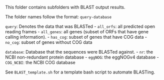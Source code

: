 This folder contains subfolders with BLAST output results.

The folder names follow the format: ``query-database``

``query``: Denotes the data that was BLASTed
	- ``all_orfs``: all predicted open reading frames
	- ``all_genes``: all genes (subset of ORFs that have gene calling information).
	- ``has_cog``: subset of genes that have COG data
	- ``no_cog``: subset of genes without COG data

``database``: Database that the sequences were BLASTed against.
	- ``nr``: the NCBI non-redundant protein database
	- ``eggNOG``: the eggNOGv4 database
	- ``COG_NCBI``: the NCBI COG database

See ``BLAST_template.sh`` for a template bash script to automate BLASTing.
